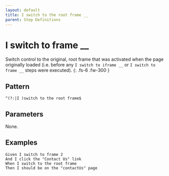 ```yaml
---
layout: default
title: I switch to the root frame __
parent: Step Definitions
---
```


# I switch to frame \_\_

Switch control to the original, root frame that was activated when the page originally loaded (i.e. before any `I switch to iframe __` or `I switch to frame __` steps were executed).
{: .fs-6 .fw-300 }

## Pattern

```
^(?:|I )switch to the root frame$
```

## Parameters

None.

## Examples

```gherkin
Given I switch to frame 2
And I click the "Contact Us" link
When I switch to the root frame
Then I should be on the "contactUs" page
```